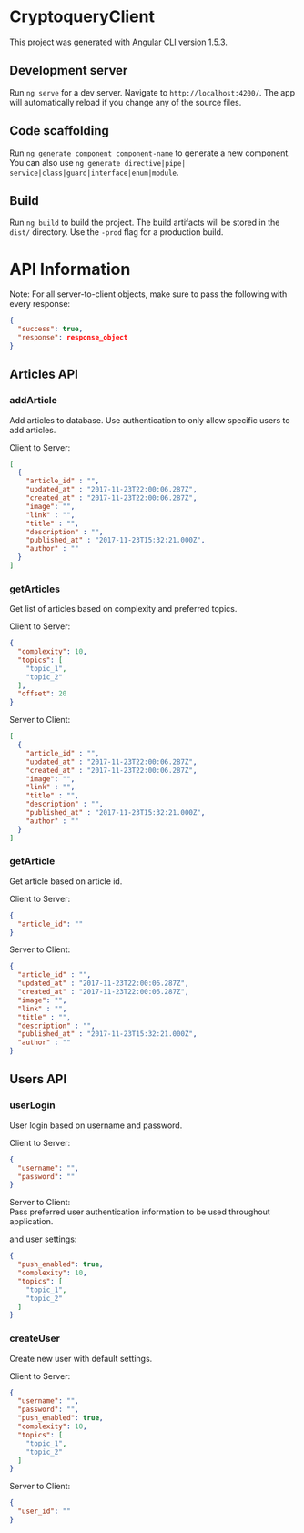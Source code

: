 # CryptoqueryClient

This project was generated with [Angular CLI](https://github.com/angular/angular-cli) version 1.5.3.

## Development server

Run `ng serve` for a dev server. Navigate to `http://localhost:4200/`. The app will automatically reload if you change 
any of the source files.

## Code scaffolding

Run `ng generate component component-name` to generate a new component. You can also use `ng generate directive|pipe|
service|class|guard|interface|enum|module`.

## Build

Run `ng build` to build the project. The build artifacts will be stored in the `dist/` directory. Use the `-prod` flag 
for a production build.  
  
# API Information  
  
Note: For all server-to-client objects, make sure to pass the following with every response:  
```json
{
  "success": true,
  "response": response_object
}
```  
  
## Articles API  
  
### addArticle  
Add articles to database. Use authentication to only allow specific users to add articles.  
  
Client to Server:  
```json
[
  {
    "article_id" : "",
    "updated_at" : "2017-11-23T22:00:06.287Z",
    "created_at" : "2017-11-23T22:00:06.287Z",
    "image": "",
    "link" : "",
    "title" : "",
    "description" : "",
    "published_at" : "2017-11-23T15:32:21.000Z",
    "author" : ""
  }
]
```
### getArticles  
Get list of articles based on complexity and preferred topics.  
  
Client to Server:  
```json
{
  "complexity": 10,
  "topics": [
    "topic_1",
    "topic_2"
  ],
  "offset": 20
}
```  
  
Server to Client:  
```json
[
  {
    "article_id" : "",
    "updated_at" : "2017-11-23T22:00:06.287Z",
    "created_at" : "2017-11-23T22:00:06.287Z",
    "image": "",
    "link" : "",
    "title" : "",
    "description" : "",
    "published_at" : "2017-11-23T15:32:21.000Z",
    "author" : ""
  }
]
```  
  
### getArticle  
Get article based on article id.  
  
Client to Server:  
```json
{
  "article_id": ""
}
```  
  
Server to Client:  
```json
{
  "article_id" : "",
  "updated_at" : "2017-11-23T22:00:06.287Z",
  "created_at" : "2017-11-23T22:00:06.287Z",
  "image": "",
  "link" : "",
  "title" : "",
  "description" : "",
  "published_at" : "2017-11-23T15:32:21.000Z",
  "author" : ""
}
```  
  
## Users API  
  
### userLogin  
User login based on username and password.  
  
Client to Server:  
```json
{
  "username": "",
  "password": ""
}
```  
  
Server to Client:  
Pass preferred user authentication information to be used throughout application.  
  
and user settings:  
```json
{
  "push_enabled": true,
  "complexity": 10,
  "topics": [
    "topic_1",
    "topic_2"
  ]
}
```  
  
### createUser  
Create new user with default settings.  
  
Client to Server:  
```json
{
  "username": "",
  "password": "",
  "push_enabled": true,
  "complexity": 10,
  "topics": [
    "topic_1",
    "topic_2"
  ]
}
```  
  
Server to Client:  
```json
{
  "user_id": ""
}
```  
